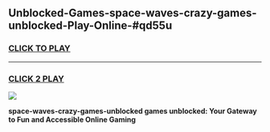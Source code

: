 
## Unblocked-Games-space-waves-crazy-games-unblocked-Play-Online-#qd55u
<h3>
<a href="https://premium.freeplayer.one?title=space-waves-crazy-games-unblocked&ref=24F">CLICK TO PLAY</a></h3>
<hr>

<h3>
<a href="https://premium.freeplayer.one?title=space-waves-crazy-games-unblocked&ref=24F">CLICK 2 PLAY</a>
  
</h3>

<a href="https://premium.freeplayer.one?title=space-waves-crazy-games-unblocked&ref=24F/"><img src="https://clearcache.store/games.png"></a>


**space-waves-crazy-games-unblocked games unblocked: Your Gateway to Fun and Accessible Online Gaming**
